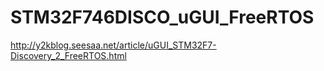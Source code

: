 # STM32F746DISCO_uGUI_FreeRTOS
<http://y2kblog.seesaa.net/article/uGUI_STM32F7-Discovery_2_FreeRTOS.html>
